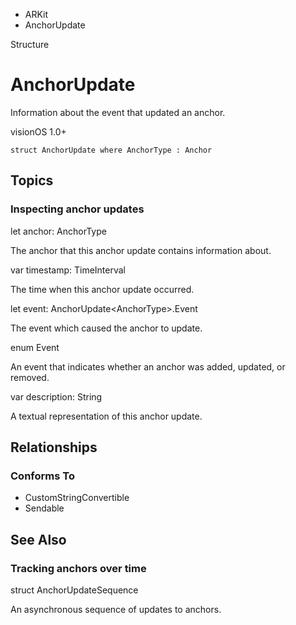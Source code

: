 

- ARKit
-  AnchorUpdate 

Structure

# AnchorUpdate

Information about the event that updated an anchor.

visionOS 1.0+

``` source
struct AnchorUpdate where AnchorType : Anchor
```

## Topics

### Inspecting anchor updates

let anchor: AnchorType

The anchor that this anchor update contains information about.

var timestamp: TimeInterval

The time when this anchor update occurred.

let event: AnchorUpdate&lt;AnchorType>.Event

The event which caused the anchor to update.

enum Event

An event that indicates whether an anchor was added, updated, or removed.

var description: String

A textual representation of this anchor update.

## Relationships

### Conforms To

- CustomStringConvertible
- Sendable

## See Also

### Tracking anchors over time

struct AnchorUpdateSequence

An asynchronous sequence of updates to anchors.

